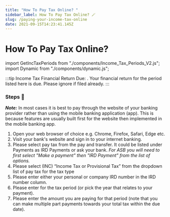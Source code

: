 ```yaml
---
title: "How To Pay Tax Online? "
sidebar_label: How To Pay Tax Online? 🪄
slug: /paying-your-income-tax-online
date: 2021-09-15T14:23:41.145Z
---
```

# How To Pay Tax Online? <Dynamic />

import GetIncTaxPeriods from "./components/Income_Tax_Periods_V2.js";
import Dynamic from "./components/dynamic.js";

:::tip Income Tax Financial Return Due:
<GetIncTaxPeriods />.
Your financial return for the period listed here is due. Please ignore if filed already.
:::

### Steps 📃

***Note:*** In most cases it is best to pay through the website of your banking provider rather than using the mobile banking application (app). This is because features are usually built first for the website then implemented in the mobile banking app. 

1. Open your web browser of choice e.g. Chrome, Firefox, Safari, Edge etc.
2. Visit your bank's website and sign in to your internet banking.
3. Please select pay tax from the pay and transfer. It could be listed under Payments as IRD Payments or ask your bank. *For ASB you will need to first select "Make a payment" then "IRD Payment" from the list of options.* 
4. Please select (INC) “Income Tax or Provisional Tax” from the dropdown list of pay tax for the tax type
5. Please enter either your personal or company IRD number in the IRD number column.
6. Please enter <GetIncTaxPeriods YearEndOnly /> for the tax period (or pick the year that relates to your payment).
7. Please enter the amount you are paying for that period (note that you can make multiple part payments towards your total tax within the due date).



<!-- | ⚠ <GetIncTaxPeriods /> |
| ---------------------- |
 -->